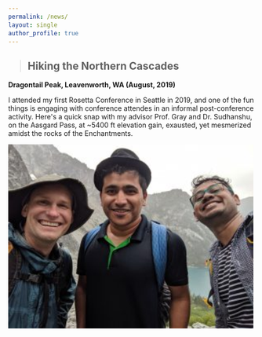 ```yaml
---
permalink: /news/
layout: single
author_profile: true
---
```




>## Hiking the Northern Cascades
**Dragontail Peak, Leavenworth, WA (August, 2019)**

I attended my first Rosetta Conference in Seattle in 2019, and one of the fun things is engaging with conference attendes in an informal post-conference activity. Here's a quick snap with my advisor Prof. Gray and Dr. Sudhanshu, on the Aasgard Pass, at ~5400 ft elevation gain, exausted, yet mesmerized amidst the rocks of the Enchantments.

<img src="../assets/images/rcon_hike2019.jpeg"  alt="drawing" width="500px"/>
